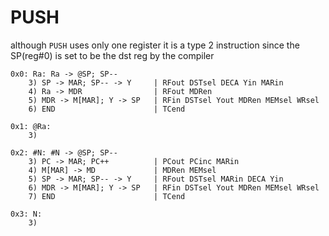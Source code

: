 # PUSH

although `PUSH` uses only one register it is a type 2 instruction since the SP(reg#0) is set to be the dst reg by the compiler

```text
0x0: Ra: Ra -> @SP; SP--
    3) SP -> MAR; SP-- -> Y     | RFout DSTsel DECA Yin MARin
    4) Ra -> MDR                | RFout MDRen
    5) MDR -> M[MAR]; Y -> SP   | RFin DSTsel Yout MDRen MEMsel WRsel
    6) END                      | TCend

0x1: @Ra:
    3)

0x2: #N: #N -> @SP; SP--
    3) PC -> MAR; PC++          | PCout PCinc MARin
    4) M[MAR] -> MD             | MDRen MEMsel
    5) SP -> MAR; SP-- -> Y     | RFout DSTsel MARin DECA Yin
    6) MDR -> M[MAR]; Y -> SP   | RFin DSTsel Yout MDRen MEMsel WRsel
    7) END                      | TCend

0x3: N:
    3)
```
